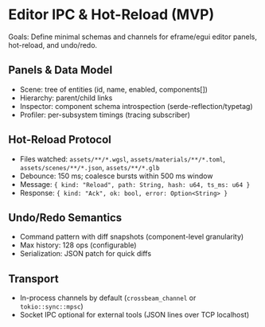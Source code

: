 # Editor IPC & Hot-Reload (MVP)

Goals: Define minimal schemas and channels for eframe/egui editor panels, hot-reload, and undo/redo.

## Panels & Data Model
- Scene: tree of entities (id, name, enabled, components[])
- Hierarchy: parent/child links
- Inspector: component schema introspection (serde-reflection/typetag)
- Profiler: per-subsystem timings (tracing subscriber)

## Hot-Reload Protocol
- Files watched: `assets/**/*.wgsl`, `assets/materials/**/*.toml`, `assets/scenes/**/*.json`, `assets/**/*.glb`
- Debounce: 150 ms; coalesce bursts within 500 ms window
- Message: `{ kind: "Reload", path: String, hash: u64, ts_ms: u64 }`
- Response: `{ kind: "Ack", ok: bool, error: Option<String> }`

## Undo/Redo Semantics
- Command pattern with diff snapshots (component-level granularity)
- Max history: 128 ops (configurable)
- Serialization: JSON patch for quick diffs

## Transport
- In-process channels by default (`crossbeam_channel` or `tokio::sync::mpsc`)
- Socket IPC optional for external tools (JSON lines over TCP localhost)
